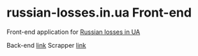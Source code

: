 # russian-losses.in.ua Front-end

Front-end application for [Russian losses in UA](https://russian-losses.in.ua/en/statistics/home)

Back-end [link](https://github.com/Volodymyr-Mishyn/russian-losses-core)
Scrapper [link](https://github.com/Volodymyr-Mishyn/russian-losses-scrapper)

